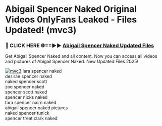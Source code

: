 # Abigail Spencer Naked Original Videos 0nlyFans Leaked - Files Updated! (mvc3)

<h3>🔴 CLICK HERE 🌐==►► <a href="https://tinyurl.com/yckcrads" rel="nofollow">Abigail Spencer Naked Updated Files</a></h3>

Get Abigail Spencer Naked and all content. Now you can access all videos and pictures of Abigail Spencer Naked. New Updated Files 2025!

[![mvc3](https://i.imgur.com/hpKpOFt.gif)](https://tinyurl.com/yckcrads)
lara spencer naked<br>
desirae spencer naked<br>
naked spencer scott<br>
zoe spencer naked<br>
spencer scott naked<br>
spencer nicks naked<br>
tara spencer nairn naked<br>
abigail spencer naked pictures<br>
naked spencer tunick<br>
spencer treat clark naked